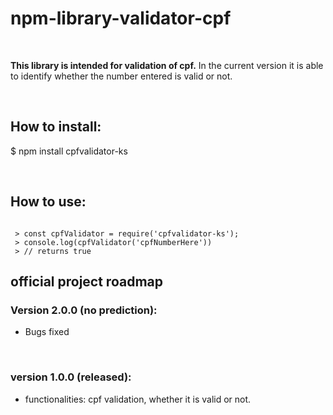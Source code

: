 # npm-library-validator-cpf
<br>
  <p><strong>This library is intended for validation of cpf.</strong> In the current version it is able to identify whether the number entered is valid or not.</p><br>

## How to install:
<p>$  npm install cpfvalidator-ks</p>
<br>

## How to use:

```node

 > const cpfValidator = require('cpfvalidator-ks');
 > console.log(cpfValidator('cpfNumberHere'))
 > // returns true

```


## official project roadmap

### Version 2.0.0 (no prediction):
* Bugs fixed
<br>

### version 1.0.0 (released):
* functionalities: cpf validation, whether it is valid or not.